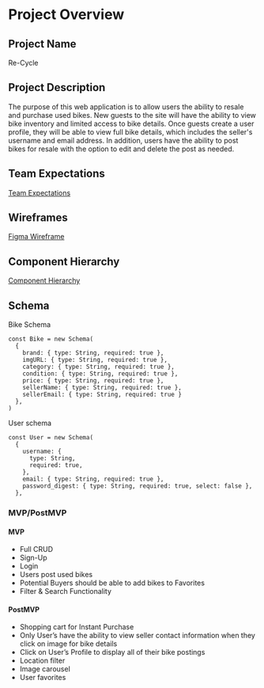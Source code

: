 # Project Overview

## Project Name

Re-Cycle

## Project Description

The purpose of this web application is to allow users the ability to resale and purchase used bikes. New guests to the site will have the ability to view bike inventory and limited access to bike details. Once guests create a user profile, they will be able to view full bike details, which includes the seller's username and email address. In addition, users have the ability to post bikes for resale with the option to edit and delete the post as needed.

## Team Expectations

[Team Expectations](https://docs.google.com/document/d/1CfwPFpXbkrzVORA8lZNtuHvR9Qy-HTMvPQrbXy6MLtc/edit?usp=sharing)

## Wireframes

[Figma Wireframe](https://www.figma.com/file/kv2Un4Wg9qpxKTgswK992x/Re-CyCle?node-id=0%3A1)

## Component Hierarchy

[Component Hierarchy](https://whimsical.com/ajec-recycle-XT2oHb6NT8eHkv8nPiaVPc)

## Schema

Bike Schema

```
const Bike = new Schema(
  {
    brand: { type: String, required: true },
    imgURL: { type: String, required: true },
    category: { type: String, required: true },
    condition: { type: String, required: true },
    price: { type: String, required: true },
    sellerName: { type: String, required: true },
    sellerEmail: { type: String, required: true }
  },
)
```

User schema

```
const User = new Schema(
  {
    username: {
      type: String,
      required: true,
    },
    email: { type: String, required: true },
    password_digest: { type: String, required: true, select: false },
  },
```

### MVP/PostMVP

#### MVP 
- Full CRUD
- Sign-Up
- Login
- Users post used bikes
- Potential Buyers should be able to add bikes to Favorites
- Filter & Search Functionality


#### PostMVP  
- Shopping cart for Instant Purchase
- Only User’s have the ability to view seller contact information when they click on image for bike details
- Click on User’s Profile to display all of their bike postings
- Location filter
- Image carousel
- User favorites

